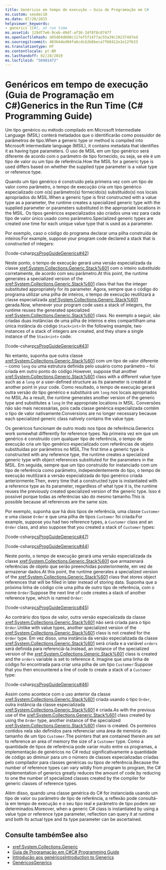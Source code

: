 ```yaml
---
title: Genéricos em tempo de execução – Guia de Programação em C#
ms.custom: seodec18
ms.date: 07/20/2015
helpviewer_keywords:
- generics [C#], at run time
ms.assetid: 119df7e6-9ceb-49df-af36-24f8f8c0747f
ms.openlocfilehash: d45d64d608c117ef5f1477ac55a39c192374d7ed
ms.sourcegitcommit: 40364ded04fa6cdcb2b6beca7f68412e2e12f633
ms.translationtype: HT
ms.contentlocale: pt-BR
ms.lasthandoff: 02/28/2019
ms.locfileid: "56981472"
---
```

# <a name="generics-in-the-run-time-c-programming-guide"></a><span data-ttu-id="1ead2-102">Genéricos em tempo de execução (Guia de Programação em C#)</span><span class="sxs-lookup"><span data-stu-id="1ead2-102">Generics in the Run Time (C# Programming Guide)</span></span>
<span data-ttu-id="1ead2-103">Um tipo genérico ou método compilado em Microsoft Intermediate Language (MSIL) conterá metadados que o identificarão como possuidor de parâmetros de tipo.</span><span class="sxs-lookup"><span data-stu-id="1ead2-103">When a generic type or method is compiled into Microsoft intermediate language (MSIL), it contains metadata that identifies it as having type parameters.</span></span> <span data-ttu-id="1ead2-104">O uso de MSIL em um tipo genérico será diferente de acordo com o parâmetro de tipo fornecido, ou seja, se ele é um tipo de valor ou um tipo de referência.</span><span class="sxs-lookup"><span data-stu-id="1ead2-104">How the MSIL for a generic type is used differs based on whether the supplied type parameter is a value type or reference type.</span></span>  
  
 <span data-ttu-id="1ead2-105">Quando um tipo genérico é construído pela primeira vez com um tipo de valor como parâmetro, o tempo de execução cria um tipo genérico especializado com o(s) parâmetro(s) fornecido(s) substituído(s) nos locais apropriados do MSIL.</span><span class="sxs-lookup"><span data-stu-id="1ead2-105">When a generic type is first constructed with a value type as a parameter, the runtime creates a specialized generic type with the supplied parameter or parameters substituted in the appropriate locations in the MSIL.</span></span> <span data-ttu-id="1ead2-106">Os tipos genéricos especializados são criados uma vez para cada tipo de valor único usado como parâmetro.</span><span class="sxs-lookup"><span data-stu-id="1ead2-106">Specialized generic types are created one time for each unique value type that is used as a parameter.</span></span>  
  
 <span data-ttu-id="1ead2-107">Por exemplo, caso o código do programa declarar uma pilha construída de inteiros:</span><span class="sxs-lookup"><span data-stu-id="1ead2-107">For example, suppose your program code declared a stack that is constructed of integers:</span></span>  
  
 [!code-csharp[csProgGuideGenerics#42](~/samples/snippets/csharp/VS_Snippets_VBCSharp/csProgGuideGenerics/CS/Generics.cs#42)]  
  
 <span data-ttu-id="1ead2-108">Neste ponto, o tempo de execução gerará uma versão especializada da classe <xref:System.Collections.Generic.Stack%601> com o inteiro substituído corretamente, de acordo com seu parâmetro.</span><span class="sxs-lookup"><span data-stu-id="1ead2-108">At this point, the runtime generates a specialized version of the <xref:System.Collections.Generic.Stack%601> class that has the integer substituted appropriately for its parameter.</span></span> <span data-ttu-id="1ead2-109">Agora, sempre que o código do programa utilizar uma pilha de inteiros, o tempo de execução reutilizará a classe especializada <xref:System.Collections.Generic.Stack%601> gerada.</span><span class="sxs-lookup"><span data-stu-id="1ead2-109">Now, whenever your program code uses a stack of integers, the runtime reuses the generated specialized <xref:System.Collections.Generic.Stack%601> class.</span></span> <span data-ttu-id="1ead2-110">No exemplo a seguir, são criadas duas instâncias de uma pilha de inteiros e eles compartilham uma única instância do código `Stack<int>`:</span><span class="sxs-lookup"><span data-stu-id="1ead2-110">In the following example, two instances of a stack of integers are created, and they share a single instance of the `Stack<int>` code:</span></span>  
  
 [!code-csharp[csProgGuideGenerics#43](~/samples/snippets/csharp/VS_Snippets_VBCSharp/csProgGuideGenerics/CS/Generics.cs#43)]  
  
 <span data-ttu-id="1ead2-111">No entanto, suponha que outra classe <xref:System.Collections.Generic.Stack%601> com um tipo de valor diferente – como `long` ou uma estrutura definida pelo usuário como parâmetro – foi criada em outro ponto do código.</span><span class="sxs-lookup"><span data-stu-id="1ead2-111">However, suppose that another <xref:System.Collections.Generic.Stack%601> class with a different value type such as a `long` or a user-defined structure as its parameter is created at another point in your code.</span></span> <span data-ttu-id="1ead2-112">Como resultado, o tempo de execução gerará outra versão do tipo genérico e substituirá um `long` nos locais apropriados no MSIL.</span><span class="sxs-lookup"><span data-stu-id="1ead2-112">As a result, the runtime generates another version of the generic type and substitutes a `long` in the appropriate locations in MSIL.</span></span> <span data-ttu-id="1ead2-113">Conversões não são mais necessárias, pois cada classe genérica especializada contém o tipo de valor nativamente.</span><span class="sxs-lookup"><span data-stu-id="1ead2-113">Conversions are no longer necessary because each specialized generic class natively contains the value type.</span></span>  
  
 <span data-ttu-id="1ead2-114">Os genéricos funcionam de outro modo nos tipos de referência.</span><span class="sxs-lookup"><span data-stu-id="1ead2-114">Generics work somewhat differently for reference types.</span></span> <span data-ttu-id="1ead2-115">Na primeira vez em que um genérico é construído com qualquer tipo de referência, o tempo de execução cria um tipo genérico especializado com referências de objeto substituídas por parâmetros no MSIL.</span><span class="sxs-lookup"><span data-stu-id="1ead2-115">The first time a generic type is constructed with any reference type, the runtime creates a specialized generic type with object references substituted for the parameters in the MSIL.</span></span> <span data-ttu-id="1ead2-116">Em seguida, sempre que um tipo construído for instanciado com um tipo de referência como parâmetro, independentemente do tipo, o tempo de execução reutilizará a versão especializada do tipo genérico criada anteriormente.</span><span class="sxs-lookup"><span data-stu-id="1ead2-116">Then, every time that a constructed type is instantiated with a reference type as its parameter, regardless of what type it is, the runtime reuses the previously created specialized version of the generic type.</span></span> <span data-ttu-id="1ead2-117">Isso é possível porque todas as referências são do mesmo tamanho.</span><span class="sxs-lookup"><span data-stu-id="1ead2-117">This is possible because all references are the same size.</span></span>  
  
 <span data-ttu-id="1ead2-118">Por exemplo, suponha que há dois tipos de referência, uma classe `Customer` e uma classe `Order` e que uma pilha de tipos `Customer` foi criada:</span><span class="sxs-lookup"><span data-stu-id="1ead2-118">For example, suppose you had two reference types, a `Customer` class and an `Order` class, and also suppose that you created a stack of `Customer` types:</span></span>  
  
 [!code-csharp[csProgGuideGenerics#47](~/samples/snippets/csharp/VS_Snippets_VBCSharp/csProgGuideGenerics/CS/Generics.cs#47)]  
  
 [!code-csharp[csProgGuideGenerics#44](~/samples/snippets/csharp/VS_Snippets_VBCSharp/csProgGuideGenerics/CS/Generics.cs#44)]  
  
 <span data-ttu-id="1ead2-119">Neste ponto, o tempo de execução gerará uma versão especializada da classe <xref:System.Collections.Generic.Stack%601> que armazenará referências de objeto que serão preenchidas posteriormente, em vez de armazenar dados.</span><span class="sxs-lookup"><span data-stu-id="1ead2-119">At this point, the runtime generates a specialized version of the <xref:System.Collections.Generic.Stack%601> class that stores object references that will be filled in later instead of storing data.</span></span> <span data-ttu-id="1ead2-120">Suponha que a próxima linha de código crie uma pilha de outro tipo de referência, com o nome `Order`:</span><span class="sxs-lookup"><span data-stu-id="1ead2-120">Suppose the next line of code creates a stack of another reference type, which is named `Order`:</span></span>  
  
 [!code-csharp[csProgGuideGenerics#45](~/samples/snippets/csharp/VS_Snippets_VBCSharp/csProgGuideGenerics/CS/Generics.cs#45)]  
  
 <span data-ttu-id="1ead2-121">Ao contrário dos tipos de valor, outra versão especializada da classe <xref:System.Collections.Generic.Stack%601> não será criada para o tipo `Order`.</span><span class="sxs-lookup"><span data-stu-id="1ead2-121">Unlike with value types, another specialized version of the <xref:System.Collections.Generic.Stack%601> class is not created for the `Order` type.</span></span> <span data-ttu-id="1ead2-122">Em vez disso, uma instância da versão especializada da classe <xref:System.Collections.Generic.Stack%601> será criada e a variável `orders` será definida para referenciá-la.</span><span class="sxs-lookup"><span data-stu-id="1ead2-122">Instead, an instance of the specialized version of the <xref:System.Collections.Generic.Stack%601> class is created and the `orders` variable is set to reference it.</span></span> <span data-ttu-id="1ead2-123">Imagine que uma linha de código foi encontrada para criar uma pilha de um tipo `Customer`:</span><span class="sxs-lookup"><span data-stu-id="1ead2-123">Suppose that you then encountered a line of code to create a stack of a `Customer` type:</span></span>  
  
 [!code-csharp[csProgGuideGenerics#46](~/samples/snippets/csharp/VS_Snippets_VBCSharp/csProgGuideGenerics/CS/Generics.cs#46)]  
  
 <span data-ttu-id="1ead2-124">Assim como acontece com o uso anterior da classe <xref:System.Collections.Generic.Stack%601> criada usando o tipo `Order`, outra instância da classe especializada <xref:System.Collections.Generic.Stack%601> é criada.</span><span class="sxs-lookup"><span data-stu-id="1ead2-124">As with the previous use of the <xref:System.Collections.Generic.Stack%601> class created by using the `Order` type, another instance of the specialized <xref:System.Collections.Generic.Stack%601> class is created.</span></span> <span data-ttu-id="1ead2-125">Os ponteiros contidos nela são definidos para referenciar uma área de memória do tamanho de um tipo `Customer`.</span><span class="sxs-lookup"><span data-stu-id="1ead2-125">The pointers that are contained therein are set to reference an area of memory the size of a `Customer` type.</span></span> <span data-ttu-id="1ead2-126">Como a quantidade de tipos de referência pode variar muito entre os programas, a implementação de genéricos no C# reduz significativamente a quantidade de código ao diminuir para um o número de classes especializadas criadas pelo compilador para classes genéricas ou tipos de referência.</span><span class="sxs-lookup"><span data-stu-id="1ead2-126">Because the number of reference types can vary wildly from program to program, the C# implementation of generics greatly reduces the amount of code by reducing to one the number of specialized classes created by the compiler for generic classes of reference types.</span></span>  
  
 <span data-ttu-id="1ead2-127">Além disso, quando uma classe genérica do C# for instanciada usando um tipo de valor ou parâmetro de tipo de referência, a reflexão pode consultá-la em tempo de execução e o seu tipo real e parâmetro de tipo podem ser determinados.</span><span class="sxs-lookup"><span data-stu-id="1ead2-127">Moreover, when a generic C# class is instantiated by using a value type or reference type parameter, reflection can query it at runtime and both its actual type and its type parameter can be ascertained.</span></span>  
  
## <a name="see-also"></a><span data-ttu-id="1ead2-128">Consulte também</span><span class="sxs-lookup"><span data-stu-id="1ead2-128">See also</span></span>

- <xref:System.Collections.Generic>
- [<span data-ttu-id="1ead2-129">Guia de Programação em C#</span><span class="sxs-lookup"><span data-stu-id="1ead2-129">C# Programming Guide</span></span>](../../../csharp/programming-guide/index.md)
- [<span data-ttu-id="1ead2-130">Introdução aos genéricos</span><span class="sxs-lookup"><span data-stu-id="1ead2-130">Introduction to Generics</span></span>](../../../csharp/programming-guide/generics/introduction-to-generics.md)
- [<span data-ttu-id="1ead2-131">Genéricos</span><span class="sxs-lookup"><span data-stu-id="1ead2-131">Generics</span></span>](~/docs/standard/generics/index.md)
